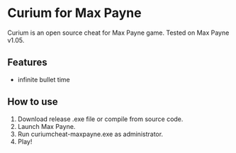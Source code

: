 # Curium for Max Payne
Curium is an open source cheat for Max Payne game. Tested on Max Payne v1.05.
## Features
- infinite bullet time
## How to use
1. Download release .exe file or compile from source code.
1. Launch Max Payne.
1. Run curiumcheat-maxpayne.exe as administrator.
1. Play!

